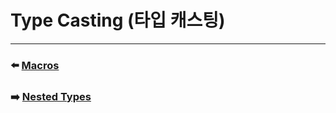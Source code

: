 # Type Casting (타입 캐스팅)


***

### ⬅️ [Macros](https://github.com/Developer-Nova/Swift-Documentation/blob/main/Swift%20Documentation/2.Language%20Guide/19.Macros.md)

### ➡️ [Nested Types](https://github.com/Developer-Nova/Swift-Documentation/blob/main/Swift%20Documentation/2.Language%20Guide/21.Nested%20Types.md)
